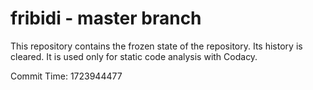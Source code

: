 # fribidi - master branch

This repository contains the frozen state of the repository.
Its history is cleared. It is used only for static code
analysis with Codacy.

Commit Time: 1723944477